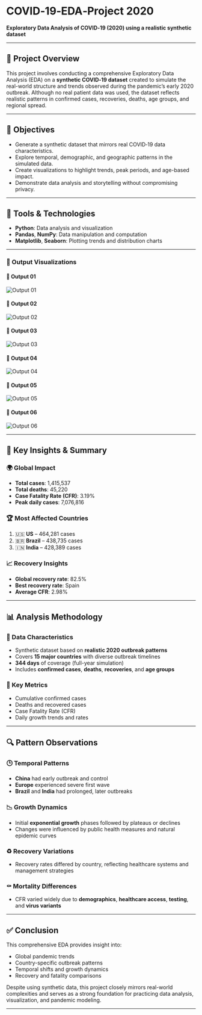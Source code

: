 # COVID‑19‑EDA‑Project 2020

**Exploratory Data Analysis of COVID‑19 (2020) using a realistic synthetic dataset**

---

## 📘 Project Overview

This project involves conducting a comprehensive Exploratory Data Analysis (EDA) on a **synthetic COVID‑19 dataset** created to simulate the real-world structure and trends observed during the pandemic’s early 2020 outbreak. Although no real patient data was used, the dataset reflects realistic patterns in confirmed cases, recoveries, deaths, age groups, and regional spread.

---

## 🚀 Objectives

- Generate a synthetic dataset that mirrors real COVID‑19 data characteristics.
- Explore temporal, demographic, and geographic patterns in the simulated data.
- Create visualizations to highlight trends, peak periods, and age-based impact.
- Demonstrate data analysis and storytelling without compromising privacy.

---

## 🧰 Tools & Technologies

- **Python**: Data analysis and visualization
- **Pandas**, **NumPy**: Data manipulation and computation
- **Matplotlib**, **Seaborn**: Plotting trends and distribution charts

---
### 📸 Output Visualizations

#### 🔹 Output 01
![Output 01](output01.png)

#### 🔹 Output 02
![Output 02](output02.png)

#### 🔹 Output 03
![Output 03](output03.png)

#### 🔹 Output 04
![Output 04](output04.png)

#### 🔹 Output 05
![Output 05](output05.png)

#### 🔹 Output 06
![Output 06](output06.png)

---

## 🎯 Key Insights & Summary

### 🌍 Global Impact
- **Total cases**: 1,415,537  
- **Total deaths**: 45,220  
- **Case Fatality Rate (CFR)**: 3.19%  
- **Peak daily cases**: 7,076,816  

### 🏆 Most Affected Countries
1. 🇺🇸 **US** – 464,281 cases  
2. 🇧🇷 **Brazil** – 438,735 cases  
3. 🇮🇳 **India** – 428,389 cases  

### 📈 Recovery Insights
- **Global recovery rate**: 82.5%  
- **Best recovery rate**: Spain  
- **Average CFR**: 2.98%  

---

## 📊 Analysis Methodology

### 📁 Data Characteristics
- Synthetic dataset based on **realistic 2020 outbreak patterns**
- Covers **15 major countries** with diverse outbreak timelines
- **344 days** of coverage (full-year simulation)
- Includes **confirmed cases**, **deaths**, **recoveries**, and **age groups**

### 📐 Key Metrics
- Cumulative confirmed cases
- Deaths and recovered cases
- Case Fatality Rate (CFR)
- Daily growth trends and rates

---

## 🔍 Pattern Observations

### 🕒 Temporal Patterns
- **China** had early outbreak and control
- **Europe** experienced severe first wave
- **Brazil** and **India** had prolonged, later outbreaks

### 📉 Growth Dynamics
- Initial **exponential growth** phases followed by plateaus or declines  
- Changes were influenced by public health measures and natural epidemic curves

### ♻️ Recovery Variations
- Recovery rates differed by country, reflecting healthcare systems and management strategies

### ⚰️ Mortality Differences
- CFR varied widely due to **demographics**, **healthcare access**, **testing**, and **virus variants**

---

## ✅ Conclusion

This comprehensive EDA provides insight into:
- Global pandemic trends
- Country-specific outbreak patterns
- Temporal shifts and growth dynamics
- Recovery and fatality comparisons

Despite using synthetic data, this project closely mirrors real-world complexities and serves as a strong foundation for practicing data analysis, visualization, and pandemic modeling.

---

